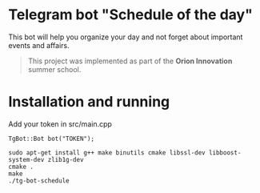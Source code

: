 # Telegram bot "Schedule of the day"

This bot will help you organize your day and not forget about important events and affairs.

> This project was implemented as part of the **Orion Innovation** summer school.

# Installation and running

Add your token in src/main.cpp 
```
TgBot::Bot bot("TOKEN");
```

```
sudo apt-get install g++ make binutils cmake libssl-dev libboost-system-dev zlib1g-dev
cmake .
make
./tg-bot-schedule
```

